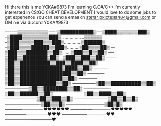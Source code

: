 Hi there this is me YOKA#9873
I'm learning C/C#/C++
I'm currently interested in CS:GO CHEAT DEVELOPMENT
I would love to do some jobs to get experience
You can send a email on stefanjokictesla484@gmail.com or DM me via discord YOKA#9873

<!---
Yoka1998/Yoka1998 is a ✨ special ✨ repository because its `README.md` (this file) appears on your GitHub profile.
You can click the Preview link to take a look at your changes.
--->

—–-—▒▒▒▒▒▒▒▒▒▒
—–-▒███████████▒
—▒████▒▒▒▒▒▒▒███▒
-▒████▒▒▒▒▒▒▒▒▒███▒……………….▒▒▒▒▒▒
-▒███▒▒▒▒▒███▒▒▒███▒…………..▒██████▒
-▒███▒▒▒▒██████▒▒███▒……….▒██▒▒▒▒██▒
—▒███▒▒▒███████▒▒██▒…….▒███▒▒█▒▒██▒
—–▒███▒▒████████▒██▒…▒███▒▒███▒▒██▒
——–▒██▒▒██████████▒▒███▒▒████▒▒██▒
———▒██▒▒██████████████▒████▒▒██▒
———-▒██▒▒█████████████████▒▒██▒
————▒██▒▒██████████████▒▒██▒
————–▒██▒▒████████████▒▒██▒
—————-▒██▒▒██████████▒▒██▒
—————–▒██▒▒████████▒▒██▒
——————-▒██▒▒██████▒▒██▒
———————▒██▒▒████▒▒██▒
———————-▒██▒▒███▒▒█▒
————————▒██▒▒█▒▒█▒
————————-▒██▒▒▒█▒
—————————▒██▒█▒
—————————♥♥♥♥♥♥
—————————-♥♥♥♥♥
——————————♥♥♥
—————————-—♥♥
———————————♥


